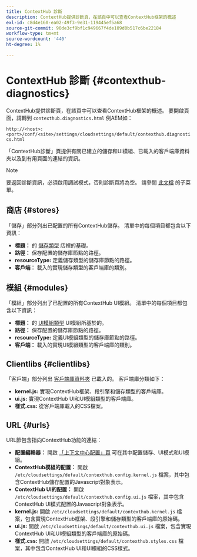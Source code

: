 ```yaml
---
title: ContextHub 診斷
description: ContextHub提供診斷頁，在該頁中可以查看ContextHub框架的概述
exl-id: c8d4e160-ea02-49f3-9e31-119445ef5a68
source-git-commit: 90de3cf9bf1c949667f4de109d0b517c6be22184
workflow-type: tm+mt
source-wordcount: '440'
ht-degree: 1%

---
```


# ContextHub 診斷 {#contexthub-diagnostics}

ContextHub提供診斷頁，在該頁中可以查看ContextHub框架的概述。 要開啟頁面，請轉到 `contexthub.diagnostics.html` 例AEM如：

`http://<host>:<port>/conf/<site>/settings/cloudsettings/default/contexthub.diagnostics.html`

「ContextHub診斷」頁提供有關已建立的儲存和UI模組、已載入的客戶端庫資料夾以及到有用頁面的連結的資訊。

>[!NOTE]
>
>要返回診斷資訊，必須啟用調試模式，否則診斷頁將為空。 請參閱 [此文檔](configuring-contexthub.md#debugging-contexthub) 的子菜單。

## 商店 {#stores}

「儲存」部分列出已配置的所有ContextHub儲存。 清單中的每個項目都包含以下資訊：

* **標題：** 的 [儲存類型](sample-stores.md) 店裡的基礎。
* **路徑：** 保存配置的儲存庫節點的路徑。
* **resourceType:** 定義儲存類型的儲存庫節點的路徑。
* **客戶端：** 載入的實現儲存類型的客戶端庫的類別。

## 模組 {#modules}

「模組」部分列出了已配置的所有ContextHub UI模組。 清單中的每個項目都包含以下資訊：

* **標題：** 的 [UI模組類型](sample-modules.md) UI模組所基於的。
* **路徑：** 保存配置的儲存庫節點的路徑。
* **resourceType:** 定義UI模組類型的儲存庫節點的路徑。
* **客戶端：** 載入的實現UI模組類型的客戶端庫的類別。

## Clientlibs {#clientlibs}

「客戶端」部分列出 [客戶端庫資料夾](/help/implementing/developing/introduction/clientlibs.md) 已載入的。 客戶端庫分類如下：

* **kernel.js:** 實現ContextHub框架、段引擎和儲存類型的客戶端庫。
* **ui.js:** 實現ContextHub UI和UI模組類型的客戶端庫。
* **樣式.css:** 從客戶端庫載入的CSS檔案。

## URL {#urls}

URL節包含指向ContextHub功能的連結：

* **配置編輯器：** 開啟 [「上下文中心配置」頁](configuring-contexthub.md) 可在其中配置儲存、UI模式和UI模組。
* **ContextHub模組的配置：** 開啟 `/etc/cloudsettings/default/contexthub.config.kernel.js` 檔案，其中包含ContextHub儲存配置的Javascript對象表示。
* **ContextHub UI的配置：** 開啟 `/etc/cloudsettings/default/contexthub.config.ui.js` 檔案，其中包含ContextHub UI模式配置的Javascript對象表示。
* **kernel.js:** 開啟 `/etc/cloudsettings/default/contexthub.kernel.js` 檔案，包含實現ContextHub框架、段引擎和儲存類型的客戶端庫的原始碼。
* **ui.js:** 開啟 `/etc/cloudsettings/default/contexthub.ui.js` 檔案，包含實現ContextHub UI和UI模組類型的客戶端庫的原始碼。
* **樣式.css:** 開啟 `/etc/cloudsettings/default/contexthub.styles.css` 檔案，其中包含ContextHub UI和UI模組的CSS樣式。
